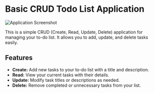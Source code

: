 # Basic CRUD Todo List Application

![Application Screenshot]((https://github.com/Ricardo354/CRUD/blob/main/crud_preview.png))

This is a simple CRUD (Create, Read, Update, Delete) application for managing your to-do list. It allows you to add, update, and delete tasks easily.

## Features

- **Create:** Add new tasks to your to-do list with a title and description.
- **Read:** View your current tasks with their details.
- **Update:** Modify task titles or descriptions as needed.
- **Delete:** Remove completed or unnecessary tasks from your list.
